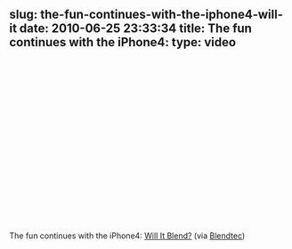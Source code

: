 slug: the-fun-continues-with-the-iphone4-will-it
date: 2010-06-25 23:33:34
title: The fun continues with the iPhone4: 
type: video
---

<object width="480" height="295"><param name="movie" value="http://www.youtube.com/v/fLreo24WYeQ&fs=1"></param><param name="allowFullScreen" value="true"></param><param name="allowscriptaccess" value="always"></param><embed src="http://www.youtube.com/v/fLreo24WYeQ&fs=1" type="application/x-shockwave-flash" width="480" height="295" allowscriptaccess="always" allowfullscreen="true"></embed></object>

The fun continues with the iPhone4: [Will It Blend?](http://www.youtube.com/watch?v=fLreo24WYeQ) (via [Blendtec](http://youtube.com/user/Blendtec))
